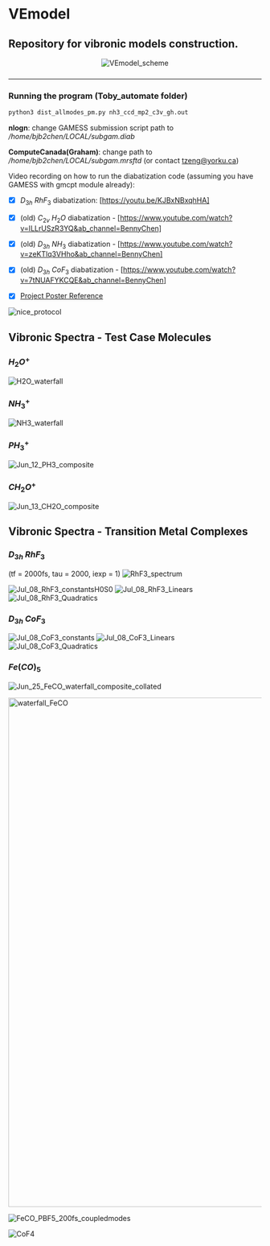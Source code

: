 # VEmodel
## Repository for vibronic models construction.
<div align="center">

![VEmodel_scheme](https://github.com/user-attachments/assets/65604285-ce71-4c55-b9ea-ffd212dab3e2)

<h3>

</h3>

</div>

---

### Running the program (Toby_automate folder)

```py
python3 dist_allmodes_pm.py nh3_ccd_mp2_c3v_gh.out
```

__nlogn__: change GAMESS submission script path to _/home/bjb2chen/LOCAL/subgam.diab_

__ComputeCanada(Graham)__: change path to _/home/bjb2chen/LOCAL/subgam.mrsftd_ (or contact tzeng@yorku.ca)

Video recording on how to run the diabatization code (assuming you have GAMESS with gmcpt module already): 

- [x] $D_{3h}~RhF_3$ diabatization: [https://youtu.be/KJBxNBxqhHA] 

- [x] (old) $C_{2v}~H_2O$ diabatization - [https://www.youtube.com/watch?v=ILLrUSzR3YQ&ab_channel=BennyChen]

- [x] (old) $D_{3h}~NH_3$ diabatization - [https://www.youtube.com/watch?v=zeKTlq3VHho&ab_channel=BennyChen]

- [x] (old) $D_{3h}~CoF_3$ diabatization - [https://www.youtube.com/watch?v=7tNUAFYKCQE&ab_channel=BennyChen]

- [x] [Project Poster Reference](https://github.com/bjb2chen/vmodels/files/10171706/SCP2022_bjc_20685630_White.pdf)

![nice_protocol](https://github.com/bjb2chen/VEmodel/assets/51763900/8ea2d42e-e0ec-4aac-b2f2-47cb1d31348e)

## Vibronic Spectra - Test Case Molecules

### $H_2O^+$

![H2O_waterfall](https://github.com/bjb2chen/VEmodel/assets/51763900/a793d492-7580-487f-81a2-4ff793b3f7c2)

### $NH_3^+$

![NH3_waterfall](https://github.com/bjb2chen/VEmodel/assets/51763900/9d201627-a57e-483c-9850-f920759051c5)

### $PH_3^+$

![Jun_12_PH3_composite](https://github.com/bjb2chen/VEmodel/assets/51763900/12dd6e52-24f2-4f1d-861d-842f0caad53f)

### $CH_2O^+$

![Jun_13_CH2O_composite](https://github.com/bjb2chen/VEmodel/assets/51763900/af4d06a3-d6da-4917-97c7-8f07cbab10a5)

## Vibronic Spectra - Transition Metal Complexes

### $D_{3h}$ $RhF_3$

(tf = 2000fs, tau = 2000, iexp = 1)
![RhF3_spectrum](https://github.com/bjb2chen/VEmodel/assets/51763900/97234174-5bd0-4f83-a691-374efb1cabd3)

![Jul_08_RhF3_constantsH0S0](https://github.com/bjb2chen/VEmodel/assets/51763900/fe67e2b4-c3b1-4ce4-8496-11782e9b101c)
![Jul_08_RhF3_Linears](https://github.com/bjb2chen/VEmodel/assets/51763900/e4a96feb-a74e-40cf-90bf-65432419748a)
![Jul_08_RhF3_Quadratics](https://github.com/bjb2chen/VEmodel/assets/51763900/3f78443d-941e-4064-9a6d-84e87573a579)

### $D_{3h}$ $CoF_3$

![Jul_08_CoF3_constants](https://github.com/bjb2chen/VEmodel/assets/51763900/fa47ffd0-13e0-443e-8d23-93aad02f73b0)
![Jul_08_CoF3_Linears](https://github.com/bjb2chen/VEmodel/assets/51763900/248b6df7-2046-43ac-8f8f-cfaa86640c8b)
![Jul_08_CoF3_Quadratics](https://github.com/bjb2chen/VEmodel/assets/51763900/0107f704-7b9d-486c-be1a-c0e51fe5b54f)

### $Fe(CO)_5$

![Jun_25_FeCO_waterfall_composite_collated](https://github.com/bjb2chen/VEmodel/assets/51763900/83e94785-24c1-4635-88dc-fe145d9fc277)

<img width="1013" alt="waterfall_FeCO" src="https://github.com/bjb2chen/VEmodel/assets/51763900/09098d89-2252-4fe2-80d8-00c8af03f0d2">

![FeCO_PBF5_200fs_coupledmodes](https://github.com/bjb2chen/VEmodel/assets/51763900/a3f18842-0c68-46ff-b59f-cd49ec27553a)

![CoF4](https://github.com/bjb2chen/vmodels/assets/51763900/eb5d7752-d0d4-4151-9af5-d399e079bf3a)



